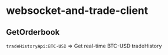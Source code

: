 # websocket-and-trade-client
 
## GetOrderbook
`tradeHistoryApi:BTC-USD` => Get real-time BTC-USD tradeHistory

